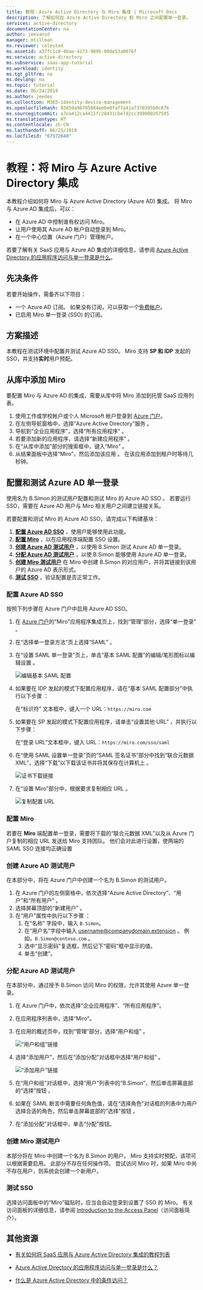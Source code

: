 ```yaml
---
title: 教程：Azure Active Directory 与 Miro 集成 | Microsoft Docs
description: 了解如何在 Azure Active Directory 和 Miro 之间配置单一登录。
services: active-directory
documentationCenter: na
author: jeevansd
manager: mtillman
ms.reviewer: celested
ms.assetid: a37fc1c0-4bae-4173-989b-00de53a0076f
ms.service: active-directory
ms.subservice: saas-app-tutorial
ms.workload: identity
ms.tgt_pltfrm: na
ms.devlang: na
ms.topic: tutorial
ms.date: 06/24/2019
ms.author: jeedes
ms.collection: M365-identity-device-management
ms.openlocfilehash: 83859a96705884ee6e0faf7a41a7370395b0c876
ms.sourcegitcommit: a7ea412ca4411fc28431cbe7d2cc399900267585
ms.translationtype: HT
ms.contentlocale: zh-CN
ms.lasthandoff: 06/25/2019
ms.locfileid: "67372640"
---
```

# <a name="tutorial-integrate-miro-with-azure-active-directory"></a>教程：将 Miro 与 Azure Active Directory 集成

本教程介绍如何将 Miro 与 Azure Active Directory (Azure AD) 集成。 将 Miro 与 Azure AD 集成后，可以：

* 在 Azure AD 中控制谁有权访问 Miro。
* 让用户使用其 Azure AD 帐户自动登录到 Miro。
* 在一个中心位置（Azure 门户）管理帐户。

若要了解有关 SaaS 应用与 Azure AD 集成的详细信息，请参阅 [Azure Active Directory 的应用程序访问与单一登录是什么](https://docs.microsoft.com/azure/active-directory/active-directory-appssoaccess-whatis)。

## <a name="prerequisites"></a>先决条件

若要开始操作，需备齐以下项目：

* 一个 Azure AD 订阅。 如果没有订阅，可以获取一个[免费帐户](https://azure.microsoft.com/free/)。
* 已启用 Miro 单一登录 (SSO) 的订阅。

## <a name="scenario-description"></a>方案描述

本教程在测试环境中配置并测试 Azure AD SSO。 Miro 支持 **SP 和 IDP** 发起的 SSO，并支持**实时**用户预配。

## <a name="adding-miro-from-the-gallery"></a>从库中添加 Miro

要配置 Miro 与 Azure AD 的集成，需要从库中将 Miro 添加到托管 SaaS 应用列表。

1. 使用工作或学校帐户或个人 Microsoft 帐户登录到 [Azure 门户](https://portal.azure.com)。
1. 在左侧导航窗格中，选择“Azure Active Directory”服务  。
1. 导航到“企业应用程序”，选择“所有应用程序”   。
1. 若要添加新的应用程序，请选择“新建应用程序”  。
1. 在“从库中添加”部分的搜索框中，键入“Miro”   。
1. 从结果面板中选择“Miro”，然后添加该应用  。 在该应用添加到租户时等待几秒钟。

## <a name="configure-and-test-azure-ad-single-sign-on"></a>配置和测试 Azure AD 单一登录

使用名为 B.Simon 的测试用户配置和测试 Miro 的 Azure AD SSO  。 若要运行 SSO，需要在 Azure AD 用户与 Miro 相关用户之间建立链接关系。

若要配置和测试 Miro 的 Azure AD SSO，请完成以下构建基块：

1. **[配置 Azure AD SSO](#configure-azure-ad-sso)** ，使用户能够使用此功能。
2. **[配置 Miro](#configure-miro)** ，以在应用程序端配置 SSO 设置。
3. **[创建 Azure AD 测试用户](#create-an-azure-ad-test-user)** ，以使用 B.Simon 测试 Azure AD 单一登录。
4. **[分配 Azure AD 测试用户](#assign-the-azure-ad-test-user)** ，以使 B.Simon 能够使用 Azure AD 单一登录。
5. **[创建 Miro 测试用户](#create-miro-test-user)** 在 Miro 中创建 B.Simon 的对应用户，并将其链接到该用户的 Azure AD 表示形式。
6. **[测试 SSO](#test-sso)** ，验证配置是否正常工作。

### <a name="configure-azure-ad-sso"></a>配置 Azure AD SSO

按照下列步骤在 Azure 门户中启用 Azure AD SSO。

1. 在 [Azure 门户](https://portal.azure.com/)的“Miro”应用程序集成页上，找到“管理”部分，选择“单一登录”    。
1. 在“选择单一登录方法”页上选择“SAML”   。
1. 在“设置 SAML 单一登录”页上，单击“基本 SAML 配置”的编辑/笔形图标以编辑设置   。

   ![编辑基本 SAML 配置](common/edit-urls.png)

4. 如果要在 IDP 发起的模式下配置应用程序，请在“基本 SAML 配置部分”中执行以下步骤   ：

    在“标识符”  文本框中，键入一个 URL：`https://miro.com`

5. 如果要在 SP  发起的模式下配置应用程序，请单击“设置其他 URL”  ，并执行以下步骤：

    在“登录 URL”文本框中，键入 URL：`https://miro.com/sso/saml` 

1. 在“使用 SAML 设置单一登录”页的“SAML 签名证书”部分中找到“联合元数据 XML”，选择“下载”以下载该证书并将其保存在计算机上     。

   ![证书下载链接](common/metadataxml.png)

1. 在“设置 Miro”部分中，根据要求复制相应 URL  。

   ![复制配置 URL](common/copy-configuration-urls.png)

### <a name="configure-miro"></a>配置 Miro

若要在 **Miro** 端配置单一登录，需要将下载的“联合元数据 XML”以及从 Azure 门户复制的相应 URL 发送给 Miro 支持团队。  他们会对此进行设置，使两端的 SAML SSO 连接均正确设置

### <a name="create-an-azure-ad-test-user"></a>创建 Azure AD 测试用户

在本部分中，将在 Azure 门户中创建一个名为 B.Simon 的测试用户。

1. 在 Azure 门户的左侧窗格中，依次选择“Azure Active Directory”、“用户”和“所有用户”    。
1. 选择屏幕顶部的“新建用户”  。
1. 在“用户”属性中执行以下步骤  ：
   1. 在“名称”  字段中，输入 `B.Simon`。  
   1. 在“用户名”字段中输入 username@companydomain.extension  。 例如，`B.Simon@contoso.com` 。
   1. 选中“显示密码”复选框，然后记下“密码”框中显示的值。  
   1. 单击“创建”。 

### <a name="assign-the-azure-ad-test-user"></a>分配 Azure AD 测试用户

在本部分中，通过授予 B.Simon 访问 Miro 的权限，允许其使用 Azure 单一登录。

1. 在 Azure 门户中，依次选择“企业应用程序”、“所有应用程序”。  
1. 在应用程序列表中，选择“Miro”。 
1. 在应用的概述页中，找到“管理”部分，选择“用户和组”   。

   ![“用户和组”链接](common/users-groups-blade.png)

1. 选择“添加用户”，然后在“添加分配”对话框中选择“用户和组”    。

    ![“添加用户”链接](common/add-assign-user.png)

1. 在“用户和组”对话框中，选择“用户”列表中的“B.Simon”，然后单击屏幕底部的“选择”按钮    。
1. 如果在 SAML 断言中需要任何角色值，请在“选择角色”对话框的列表中为用户选择合适的角色，然后单击屏幕底部的“选择”按钮   。
1. 在“添加分配”对话框中，单击“分配”按钮。  

### <a name="create-miro-test-user"></a>创建 Miro 测试用户

本部分将在 Miro 中创建一个名为 B.Simon 的用户。 Miro 支持实时预配，该项可以根据需要启用。 此部分不存在任何操作项。 尝试访问 Miro 时，如果 Miro 中尚不存在用户，则系统会创建一个新用户。

### <a name="test-sso"></a>测试 SSO

选择访问面板中的“Miro”磁贴时，应当会自动登录到设置了 SSO 的 Miro。 有关访问面板的详细信息，请参阅 [Introduction to the Access Panel](https://docs.microsoft.com/azure/active-directory/active-directory-saas-access-panel-introduction)（访问面板简介）。

## <a name="additional-resources"></a>其他资源

- [有关如何将 SaaS 应用与 Azure Active Directory 集成的教程列表](https://docs.microsoft.com/azure/active-directory/active-directory-saas-tutorial-list)

- [Azure Active Directory 的应用程序访问与单一登录是什么？](https://docs.microsoft.com/azure/active-directory/active-directory-appssoaccess-whatis)

- [什么是 Azure Active Directory 中的条件访问？](https://docs.microsoft.com/azure/active-directory/conditional-access/overview)